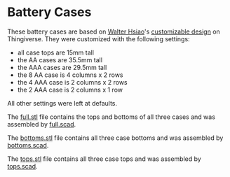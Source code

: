 Battery Cases
================================================================================

These battery cases are based on [Walter Hsiao]'s [customizable design] on
Thingiverse. They were customized with the following settings:

* all case tops are 15mm tall
* the AA cases are 35.5mm tall
* the AAA cases are 29.5mm tall
* the 8 AA case is 4 columns x 2 rows
* the 4 AAA case is 2 columns x 2 rows
* the 2 AAA case is 2 columns x 1 row

All other settings were left at defaults.

The [full.stl] file contains the tops and bottoms of all three cases and was assembled by [full.scad].

The [bottoms.stl] file contains all three case bottoms and was assembled by
[bottoms.scad].

The [tops.stl] file contains all three case tops and was assembled by
[tops.scad].

[Walter Hsiao]: http://www.thingiverse.com/walter/designs
[customizable design]: http://www.thingiverse.com/thing:57281

[full.stl]: https://github.com/bleything/threedee/blob/master/battery_cases/full.stl
[full.scad]: https://github.com/bleything/threedee/blob/master/battery_cases/bottoms.scad

[bottoms.stl]: https://github.com/bleything/threedee/blob/master/battery_cases/bottoms.stl
[bottoms.scad]: https://github.com/bleything/threedee/blob/master/battery_cases/bottoms.scad

[tops.stl]: https://github.com/bleything/threedee/blob/master/battery_cases/tops.stl
[tops.scad]: https://github.com/bleything/threedee/blob/master/battery_cases/tops.scad
